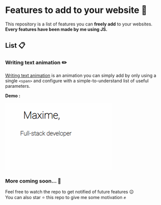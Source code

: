 # Features to add to your website 🎉

This repository is a list of features you can __freely add__ to your websites.
<br>**Every features have been made by me using JS.**

## List 📋

### Writing text animation ✏️

[Writing text animation](/writing-text-animation/) is an animation you can simply add by only using a single `<span>` and configure with a simple-to-understand list of useful parameters.

**Demo :**

![Demo01](writing-text-animation/demo/demo1.gif)

### More coming soon... 🚪

Feel free to watch the repo to get notified of future features 😉
<br>You can also star ⭐ this repo to give me some motivation ✊
